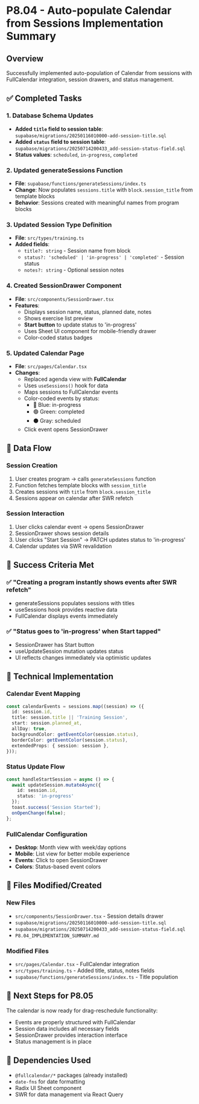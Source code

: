 # P8.04 - Auto-populate Calendar from Sessions Implementation Summary

## Overview
Successfully implemented auto-population of Calendar from sessions with FullCalendar integration, session drawers, and status management.

## ✅ Completed Tasks

### 1. Database Schema Updates
- **Added `title` field to session table**: `supabase/migrations/20250116010000-add-session-title.sql`
- **Added `status` field to session table**: `supabase/migrations/20250714200433_add-session-status-field.sql`
- **Status values**: `scheduled`, `in-progress`, `completed`

### 2. Updated generateSessions Function
- **File**: `supabase/functions/generateSessions/index.ts`
- **Change**: Now populates `sessions.title` with `block.session_title` from template blocks
- **Behavior**: Sessions created with meaningful names from program blocks

### 3. Updated Session Type Definition
- **File**: `src/types/training.ts`
- **Added fields**:
  - `title?: string` - Session name from block
  - `status?: 'scheduled' | 'in-progress' | 'completed'` - Session status
  - `notes?: string` - Optional session notes

### 4. Created SessionDrawer Component
- **File**: `src/components/SessionDrawer.tsx`
- **Features**:
  - Displays session name, status, planned date, notes
  - Shows exercise list preview
  - **Start button** to update status to 'in-progress'
  - Uses Sheet UI component for mobile-friendly drawer
  - Color-coded status badges

### 5. Updated Calendar Page
- **File**: `src/pages/Calendar.tsx`
- **Changes**:
  - Replaced agenda view with **FullCalendar**
  - Uses `useSessions()` hook for data
  - Maps sessions to FullCalendar events
  - Color-coded events by status:
    - 🔵 Blue: in-progress
    - 🟢 Green: completed  
    - ⚫ Gray: scheduled
  - Click event opens SessionDrawer

## 🔄 Data Flow

### Session Creation
1. User creates program → calls `generateSessions` function
2. Function fetches template blocks with `session_title`
3. Creates sessions with `title` from `block.session_title`
4. Sessions appear on calendar after SWR refetch

### Session Interaction
1. User clicks calendar event → opens SessionDrawer
2. SessionDrawer shows session details
3. User clicks "Start Session" → PATCH updates status to 'in-progress'
4. Calendar updates via SWR revalidation

## 🎯 Success Criteria Met

### ✅ "Creating a program instantly shows events after SWR refetch"
- generateSessions populates sessions with titles
- useSessions hook provides reactive data
- FullCalendar displays events immediately

### ✅ "Status goes to 'in-progress' when Start tapped"
- SessionDrawer has Start button
- useUpdateSession mutation updates status
- UI reflects changes immediately via optimistic updates

## 🔧 Technical Implementation

### Calendar Event Mapping
```typescript
const calendarEvents = sessions.map((session) => ({
  id: session.id,
  title: session.title || 'Training Session',
  start: session.planned_at,
  allDay: true,
  backgroundColor: getEventColor(session.status),
  borderColor: getEventColor(session.status),
  extendedProps: { session: session },
}));
```

### Status Update Flow
```typescript
const handleStartSession = async () => {
  await updateSession.mutateAsync({
    id: session.id,
    status: 'in-progress'
  });
  toast.success('Session Started');
  onOpenChange(false);
};
```

### FullCalendar Configuration
- **Desktop**: Month view with week/day options
- **Mobile**: List view for better mobile experience
- **Events**: Click to open SessionDrawer
- **Colors**: Status-based event colors

## 📁 Files Modified/Created

### New Files
- `src/components/SessionDrawer.tsx` - Session details drawer
- `supabase/migrations/20250116010000-add-session-title.sql`
- `supabase/migrations/20250714200433_add-session-status-field.sql`
- `P8.04_IMPLEMENTATION_SUMMARY.md`

### Modified Files  
- `src/pages/Calendar.tsx` - FullCalendar integration
- `src/types/training.ts` - Added title, status, notes fields
- `supabase/functions/generateSessions/index.ts` - Title population

## 🚀 Next Steps for P8.05
The calendar is now ready for drag-reschedule functionality:
- Events are properly structured with FullCalendar
- Session data includes all necessary fields
- SessionDrawer provides interaction interface
- Status management is in place

## 🔗 Dependencies Used
- `@fullcalendar/*` packages (already installed)
- `date-fns` for date formatting
- Radix UI Sheet component
- SWR for data management via React Query